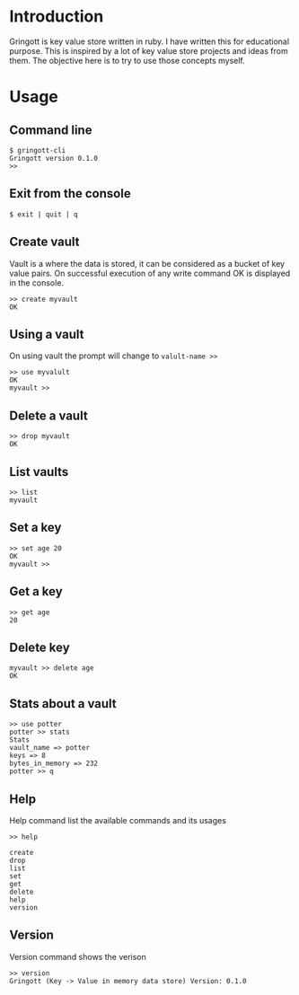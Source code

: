 
# Introduction

Gringott is key value store written in ruby. I have written this for educational purpose. 
This is inspired by a lot of key value store projects and ideas from them. The objective 
here is to try to use those concepts myself.

# Usage

## Command line

    $ gringott-cli
    Gringott version 0.1.0
    >>

## Exit from the console

    $ exit | quit | q

## Create vault

Vault is a where the data is stored, it can be considered as a bucket of key value pairs. On successful execution of 
any write command OK is displayed in the console.

    >> create myvault
    OK

## Using a vault

On using vault the prompt will change to `valult-name >>`

    >> use myvalult
    OK
    myvault >>

## Delete a vault

    >> drop myvault
    OK

## List vaults

    >> list
    myvault

## Set a key

    >> set age 20
    OK
    myvault >>

## Get a key

    >> get age
    20

## Delete key

    myvault >> delete age
    OK

## Stats about a vault

    >> use potter
    potter >> stats
    Stats
    vault_name => potter
    keys => 8
    bytes_in_memory => 232
    potter >> q

## Help

Help command list the available commands and its usages

    >> help

    create
    drop
    list
    set
    get
    delete
    help
    version

## Version

Version command shows the verison

    >> version
    Gringott (Key -> Value in memory data store) Version: 0.1.0
